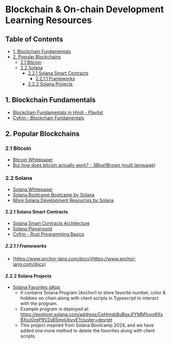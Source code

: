 # Blockchain & On-chain Development Learning Resources

## Table of Contents

- [1. Blockchain Fundamentals](#1-blockchain-fundamentals)
- [2. Popular Blockchains](#2-popular-blockchains)
  - [2.1 Bitcoin](#21-bitcoin)
  - [2.2 Solana](#22-solana)
    - [2.2.1 Solana Smart Contracts](#221-solana-smart-contracts)
      - [2.2.1.1 Frameworks](#2211-frameworks)
    - [2.2.2 Solana Projects](#222-solana-projects)

## 1. Blockchain Fundamentals

- [Blockchain Fundamentals in Hindi - Playlist](https://www.youtube.com/playlist?list=PLk6uZK4Gpq6WmOoJfxVDYBfx-BjlThiJO)
- [Cyfrin - Blockchain Fundamentals](https://updraft.cyfrin.io/courses/blockchain-basics)

## 2. Popular Blockchains

### 2.1 Bitcoin

- [Bitcoin Whitepaper](https://bitcoin.org/bitcoin.pdf)
- [But how does bitcoin actually work? - 3Blue1Brown (multi language)](https://www.youtube.com/watch?v=bBC-nXj3Ng4&t=878s)

### 2.2 Solana

- [Solana Whitepaper](https://solana.com/solana-whitepaper.pdf)
- [Solana Bootcamp Bootcamp by Solana](https://www.youtube.com/watch?v=amAq-WHAFs8&list=PLilwLeBwGuK7HN8ZnXpGAD9q6i4syhnVc)
- [More Solana Development Resources by Solana](https://solana.com/developers)

#### 2.2.1 Solana Smart Contracts

- [Solana Smart Contracts Architecture](https://www.nadcab.com/blog/solana-blockchain-smart-contract-architecture)
- [Solana Playground](https://beta.solpg.io/)
- [Cyfrin - Rust Programming Basics](https://updraft.cyfrin.io/courses/rust-programming-basics)

##### 2.2.1.1 Frameworks

- [https://www.anchor-lang.com/docs](https://www.anchor-lang.com/docs)

#### 2.2.2 Solana Projects

- [Solana Favorites dApp](https://github.com/blockchain-hq/solana-favorites-dapp)
  - It contains Solana Program (Anchor) to store favorite number, color & hobbies on chain along with client scripts in Typescript to interact with the program.
  - Example program is deployed at: https://explorer.solana.com/address/CeHmxb8uBgxJfYMM1uyo6XxBXszDreP9VZsB5mpUbyvE?cluster=devnet
  - This project inspired from Solana Bootcamp 2024, and we have added one more method to delete the favorites along with client scripts.
